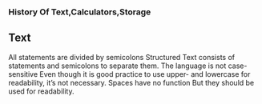 <h3 align="left">
    History Of Text,Calculators,Storage 
</h3>
<h2 align="left"> Text </h2>
<p>
 All statements are divided by semicolons Structured Text consists of statements and semicolons to separate them. The language is not case-sensitive Even though it is good practice to use upper- and lowercase for readability, it’s not necessary. Spaces have no function But they should be used for readability.
    
</p>


